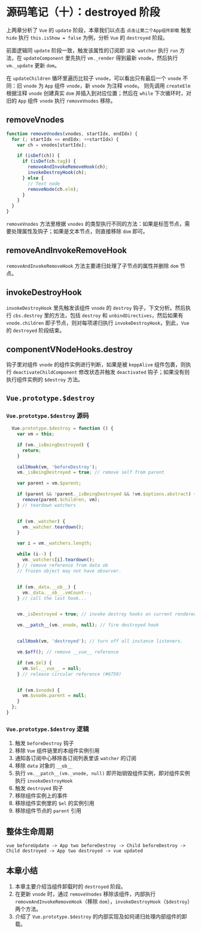 # 源码笔记（十）：destroyed 阶段

上两章分析了 `Vue` 的 `update` 阶段，本章我们以点击 `点击让第二个App组件卸载` 触发 `hide` 执行 `this.isShow = false` 为例，分析 `Vue` 的 `destroyed` 阶段。

前面逻辑同 `update` 阶段一致，触发该属性的订阅即 `渲染 watcher` 执行 `run` 方法，在 `updateComponent` 里先执行 `vm._render` 得到最新 `vnode`，然后执行 `vm._update` 更新 `dom`。

在 `updateChildren` 循环里遍历比较子 `vnode`，可以看出只有最后一个 `vnode` 不同：旧 `vnode` 为 `App` 组件 `vnode`，新 `vnode` 为注释 `vnode`。 则先调用 `createElm` 根据注释 `vnode` 创建真实 `dom` 并插入到对应位置；然后在 `while` 下次循环时，对旧的 `App` 组件 `vnode` 执行 `removeVnodes` 移除。

## removeVnodes

```js
function removeVnodes(vnodes, startIdx, endIdx) {
  for (; startIdx <= endIdx; ++startIdx) {
    var ch = vnodes[startIdx];

    if (isDef(ch)) {
      if (isDef(ch.tag)) {
        removeAndInvokeRemoveHook(ch);
        invokeDestroyHook(ch);
      } else {
        // Text node
        removeNode(ch.elm);
      }
    }
  }
}
```

`removeVnodes` 方法里根据 `vnodes` 的类型执行不同的方法：如果是标签节点，需要处理属性及钩子；如果是文本节点，则直接移除 `dom` 即可。

## removeAndInvokeRemoveHook

`removeAndInvokeRemoveHook` 方法主要递归处理了子节点的属性并删除 `dom` 节点。

## invokeDestroyHook

`invokeDestroyHook` 里先触发该组件 `vnode` 的 `destroy` 钩子，下文分析。然后执行 `cbs.destroy` 里的方法，包括 `destroy` 和 `unbindDirectives`，然后如果有 `vnode.children` 即子节点，则对每项递归执行 `invokeDestroyHook`，到此，`Vue` 的 `destroyed` 阶段结束。

## componentVNodeHooks.destroy

钩子里对组件 `vnode` 的组件实例进行判断，如果是被 `keppAlive` 组件包裹，则执行 `deactivateChildComponent` 修改状态并触发 `deactivated` 钩子；如果没有则执行组件实例的 `$destroy` 方法。

## `Vue.prototype.$destroy`

### `Vue.prototype.$destroy` 源码

```js
  Vue.prototype.$destroy = function () {
    var vm = this;

    if (vm._isBeingDestroyed) {
      return;
    }

    callHook(vm, 'beforeDestroy');
    vm._isBeingDestroyed = true; // remove self from parent

    var parent = vm.$parent;

    if (parent && !parent._isBeingDestroyed && !vm.$options.abstract) {
      remove(parent.$children, vm);
    } // teardown watchers


    if (vm._watcher) {
      vm._watcher.teardown();
    }

    var i = vm._watchers.length;

    while (i--) {
      vm._watchers[i].teardown();
    } // remove reference from data ob
    // frozen object may not have observer.


    if (vm._data.__ob__) {
      vm._data.__ob__.vmCount--;
    } // call the last hook...


    vm._isDestroyed = true; // invoke destroy hooks on current rendered tree

    vm.__patch__(vm._vnode, null); // fire destroyed hook


    callHook(vm, 'destroyed'); // turn off all instance listeners.

    vm.$off(); // remove __vue__ reference

    if (vm.$el) {
      vm.$el.__vue__ = null;
    } // release circular reference (#6759)


    if (vm.$vnode) {
      vm.$vnode.parent = null;
    }
  };
}
```

### `Vue.prototype.$destroy` 逻辑

1. 触发 `beforeDestroy` 钩子
2. 移除 `Vue` 组件链里的本组件实例引用
3. 通知各订阅中心移除各订阅列表里该 `watcher` 的订阅
4. 移除 `data` 对象的 `__ob__`
5. 执行 `vm.__patch__(vm._vnode, null)` 即开始销毁组件实例，即对组件实例执行 `invokeDestroyHook`
6. 触发 `destroyed` 钩子
7. 移除组件实例上的事件
8. 移除组件实例里的 `$el` 的实例引用
9. 移除组件节点的 `parent` 引用

## 整体生命周期

`vue beforeUpdate -> App two beforeDestroy -> Child beforeDestroy -> Child destroyed -> App two destroyed -> vue updated`

## 本章小结

1. 本章主要介绍当组件卸载时的 `destroyed` 阶段。
2. 在更新 `vnode` 时，通过 `removeVnodes` 移除该组件，内部执行 `removeAndInvokeRemoveHook`（移除 `dom`），`invokeDestroyHook`（`$destroy`） 两个方法。
3. 介绍了 `Vue.prototype.$destroy` 的内部实现及如何递归处理内部组件的卸载。
